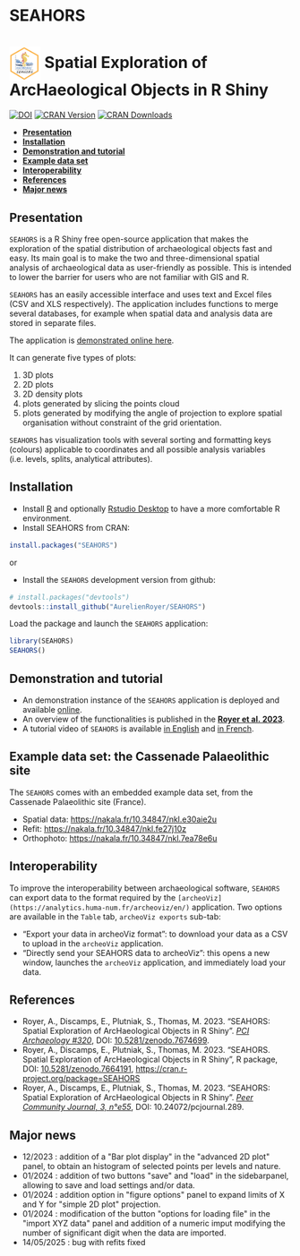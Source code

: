 SEAHORS
================

# [<img src="https://raw.githubusercontent.com/AurelienRoyer/SEAHORS/main/inst/www/logo1.png" height="60em" align="center"/>](https://github.com/AurelienRoyer/SEAHORS) Spatial Exploration of ArcHaeological Objects in R Shiny

[![DOI](https://zenodo.org/badge/581203118.svg)](https://zenodo.org/badge/latestdoi/581203118)
[![CRAN
Version](http://www.r-pkg.org/badges/version/SEAHORS)](https://cran.r-project.org/package=SEAHORS)
[![CRAN
Downloads](http://cranlogs.r-pkg.org/badges/SEAHORS)](https://cran.r-project.org/package=SEAHORS)

  - [**Presentation**](#presentation)
  - [**Installation**](#installation)
  - [**Demonstration and tutorial**](#demonstration-and-tutorial)
  - [**Example data set**](#example-data-set)
  - [**Interoperability**](#interoperability)
  - [**References**](#references)
  - [**Major news**](#Major-news)

## Presentation

`SEAHORS` is a R Shiny free open-source application that makes the
exploration of the spatial distribution of archaeological objects fast
and easy. Its main goal is to make the two and three-dimensional spatial
analysis of archaeological data as user-friendly as possible. This is
intended to lower the barrier for users who are not familiar with GIS
and R.

`SEAHORS` has an easily accessible interface and uses text and Excel
files (CSV and XLS respectively). The application includes functions to
merge several databases, for example when spatial data and analysis data
are stored in separate files.

The application is [demonstrated online
here](https://aurelienroyer.shinyapps.io/Seahors).

It can generate five types of plots:

1.  3D plots
2.  2D plots
3.  2D density plots
4.  plots generated by slicing the points cloud
5.  plots generated by modifying the angle of projection to explore
    spatial organisation without constraint of the grid orientation.

`SEAHORS` has visualization tools with several sorting and formatting
keys (colours) applicable to coordinates and all possible analysis
variables (i.e. levels, splits, analytical attributes).

## Installation

  - Install [R](https://www.r-project.org) and optionally [Rstudio
    Desktop](https://posit.co/download/rstudio-desktop/) to have a more
    comfortable R environment.
  - Install SEAHORS from CRAN:

<!-- end list -->

``` r
install.packages("SEAHORS")
```

or

  - Install the `SEAHORS` development version from github:

<!-- end list -->

``` r
# install.packages("devtools")
devtools::install_github("AurelienRoyer/SEAHORS")
```

Load the package and launch the `SEAHORS` application:

``` r
library(SEAHORS)
SEAHORS()
```

## Demonstration and tutorial

  - An demonstration instance of the `SEAHORS` application is deployed
    and available [online](https://aurelienroyer.shinyapps.io/Seahors).
  - An overview of the functionalities is published in the [**Royer et
    al. 2023**](https://doi.org/10.5281/zenodo.7674699).
  - A tutorial video of `SEAHORS` is available [in
    English](https://nakala.fr/10.34847/nkl.3fdd6h8j) and [in
    French](https://nakala.fr/10.34847/nkl.65bf1h72).

## Example data set: the Cassenade Palaeolithic site

The `SEAHORS` comes with an embedded example data set, from the
Cassenade Palaeolithic site (France).

  - Spatial data: <https://nakala.fr/10.34847/nkl.e30aie2u>
  - Refit: <https://nakala.fr/10.34847/nkl.fe27j10z>
  - Orthophoto: <https://nakala.fr/10.34847/nkl.7ea78e6u>

## Interoperability

To improve the interoperability between archaeological software,
`SEAHORS` can export data to the format required by the
`[archeoViz](https://analytics.huma-num.fr/archeoviz/en/)` application.
Two options are available in the `Table` tab, `archeoViz exports`
sub-tab:

  - “Export your data in archeoViz format”: to download your data as a
    CSV to upload in the `archeoViz` application.
  - “Directly send your SEAHORS data to archeoViz”: this opens a new
    window, launches the `archeoViz` application, and immediately load
    your data.

## References

  - Royer, A., Discamps, E., Plutniak, S., Thomas, M. 2023. “SEAHORS:
    Spatial Exploration of ArcHaeological Objects in R Shiny”. [*PCI
    Archaeology #320*](https://archaeo.peercommunityin.org/articles/rec?id=320), DOI:
    [10.5281/zenodo.7674699](https://doi.org/10.5281/zenodo.7674699).
  - Royer, A., Discamps, E., Plutniak, S., Thomas, M. 2023. “SEAHORS.
    Spatial Exploration of ArcHaeological Objects in R Shiny”, R
    package, DOI:
    [10.5281/zenodo.7664191](https://doi.org/10.5281/zenodo.7664191),
    <https://cran.r-project.org/package=SEAHORS>
   - Royer, A., Discamps, E., Plutniak, S., Thomas, M. 2023. “SEAHORS:
    Spatial Exploration of ArcHaeological Objects in R Shiny”. [*Peer Community Journal, 3, n°e55*](https://peercommunityjournal.org/articles/10.24072/pcjournal.289/), DOI:
    10.24072/pcjournal.289.


 ##  Major news 
 - 12/2023 : addition of a "Bar plot display" in the "advanced 2D plot" panel, to obtain an histogram of selected points per levels and nature.
 - 01/2024 : addition of two buttons "save" and "load" in the sidebarpanel, allowing to save and load settings and/or data.
 - 01/2024 : addition option in "figure options" panel to expand limits of X and Y for "simple 2D plot" projection.  
 - 01/2024 : modification of the button "options for loading file" in the "import XYZ data" panel and addition of a numeric imput modifying the number of significant digit when the data are imported. 
 - 14/05/2025 : bug with refits fixed
